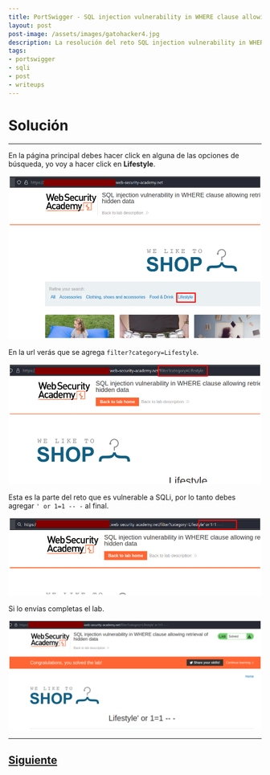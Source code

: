 ```yaml
---
title: PortSwigger - SQL injection vulnerability in WHERE clause allowing retrieval of hidden data.
layout: post
post-image: /assets/images/gatohacker4.jpg 
description: La resolución del reto SQL injection vulnerability in WHERE clause allowing retrieval of hidden data. 
tags:
- portswigger
- sqli
- post
- writeups
---
```

# Solución
---

En la página principal debes hacer click en alguna de las opciones de búsqueda, yo voy a hacer click en **Lifestyle**.

![](/assets/images/images-portswigger-sqli/lab1-1.png)

En la url verás que se agrega `filter?category=Lifestyle`.

![](/assets/images/images-portswigger-sqli/lab1-2.png)

Esta es la parte del reto que es vulnerable a SQLi, por lo tanto debes agregar `' or 1=1 -- -` al final.

![](/assets/images/images-portswigger-sqli/lab1-3.png)

Si lo envías completas el lab.

![](/assets/images/images-portswigger-sqli/lab1-4.png)



---

## [Siguiente](/blog/SQL-injection-vulnerability-allowing-login-bypass)